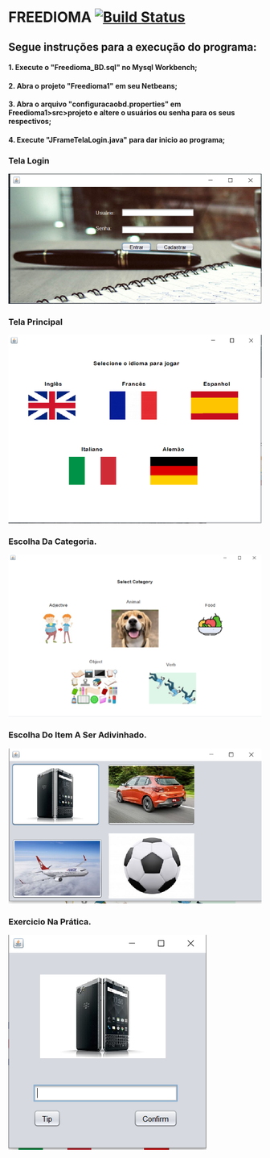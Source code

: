 # FREEDIOMA [![Build Status](https://travis-ci.org/jonatawilliam/Freedioma.svg?branch=main)](https://travis-ci.org/jonatawilliam/Freedioma)

## Segue instruções para a execução do programa:

#### 1. Execute o "Freedioma_BD.sql" no Mysql Workbench;
#### 2. Abra o projeto "Freedioma1" em seu Netbeans;
#### 3. Abra o arquivo "configuracaobd.properties" em Freedioma1>src>projeto e altere o usuários ou senha para os seus respectivos;
#### 4. Execute "JFrameTelaLogin.java" para dar inicio ao programa;

### Tela Login
![Tela Login](https://github.com/AlexDeSaran/Freedioma/blob/main/Dem/login.PNG)
### Tela Principal
![Tela 2](https://github.com/AlexDeSaran/Freedioma/blob/main/Dem/2.PNG)
### Escolha Da Categoria.
![Tela 3](https://github.com/AlexDeSaran/Freedioma/blob/main/Dem/3.PNG)
### Escolha Do Item A Ser Adivinhado.
![Tela 4](https://github.com/AlexDeSaran/Freedioma/blob/main/Dem/4.PNG)
### Exercicio Na Prática.
![Tela 4](https://github.com/AlexDeSaran/Freedioma/blob/main/Dem/5.PNG)
~~~~Java

~~~~
